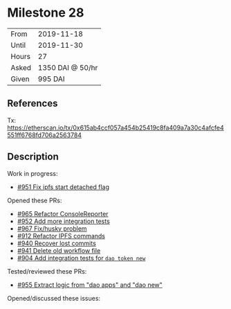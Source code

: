 # Milestone 28

|       |                  |
| ----- | ---------------- |
| From  | 2019-11-18       |
| Until | 2019-11-30       |
| Hours | 27               |
| Asked | 1350 DAI @ 50/hr |
| Given | 995  DAI         |

## References

Tx: <https://etherscan.io/tx/0x615ab4ccf057a454b25419c8fa409a7a30c4afcfe4551ff6768fd706a2563784>

## Description

Work in progress:

- [#951 Fix ipfs start detached flag](https://github.com/aragon/aragon-cli/pull/951)

Opened these PRs:

- [#965 Refactor ConsoleReporter](https://github.com/aragon/aragon-cli/pull/965)
- [#952 Add more integration tests](https://github.com/aragon/aragon-cli/pull/952)
- [#967 Fix/husky problem](https://github.com/aragon/aragon-cli/pull/967)
- [#912 Refactor IPFS commands](https://github.com/aragon/aragon-cli/pull/912)
- [#940 Recover lost commits](https://github.com/aragon/aragon-cli/pull/940)
- [#941 Delete old workflow file](https://github.com/aragon/aragon-cli/pull/941)
- [#904 Add integration tests for `dao token new`](https://github.com/aragon/aragon-cli/pull/904)
  
Tested/reviewed these PRs:

- [#955 Extract logic from "dao apps" and "dao new"](https://github.com/aragon/aragon-cli/pull/955)

Opened/discussed these issues:
